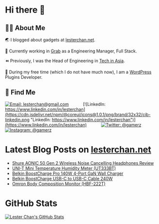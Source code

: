 # Hi there 👋

## 👨‍💻 About Me

🌏 I blogged about gadgets at [lesterchan.net](https://lesterchan.net).

🥞 Currently working in [Grab](https://grab.com) as a Engineering Manager, Full Stack.

⏪ Previously, I was the Head of Engineering in [Tech in Asia](https://www.techinasia.com).

🔌 During my free time (which I do not have much now), I am a [WordPress](https://wordpress.org) Plugins Developer.

## 🔎 Find Me

[![Email: lesterchan@gmail.com](https://cdn.jsdelivr.net/npm/@coreui/icons@1.0.1/png/brand/32x32/cib-gmail.png "Email: lesterchan@gmail.com")](mailto:lesterchan@gmail.com)
&nbsp;&nbsp;&nbsp;&nbsp;&nbsp;&nbsp;&nbsp;&nbsp;&nbsp;&nbsp;
[![LinkedIn: https://www.linkedin.com/in/lesterchan](https://cdn.jsdelivr.net/npm/@coreui/icons@1.0.1/png/brand/32x32/cib-linkedin.png "LinkedIn: https://www.linkedin.com/in/lesterchan")](https://www.linkedin.com/in/lesterchan)
&nbsp;&nbsp;&nbsp;&nbsp;&nbsp;&nbsp;&nbsp;&nbsp;&nbsp;&nbsp;
[![Twitter: @gamerz](https://cdn.jsdelivr.net/npm/@coreui/icons@1.0.1/png/brand/32x32/cib-twitter.png "Twitter: @gamerz")](https://twitter.com/gamerz)
&nbsp;&nbsp;&nbsp;&nbsp;&nbsp;&nbsp;&nbsp;&nbsp;&nbsp;&nbsp;
[![Instagram: @gamerz](https://cdn.jsdelivr.net/npm/@coreui/icons@1.0.1/png/brand/32x32/cib-instagram.png "Instagram: @gamerz")](https://instagram.com/gamerz)

# Latest Blog Posts on [lesterchan.net](https://lesterchan.net)

<!-- BLOG-POST-LIST:START -->
- [Shure AONIC 50 Gen 2 Wireless Noise Cancelling Headphones Review](https://lesterchan.net/blog/2024/01/22/shure-aonic-50-gen-2-wireless-noise-cancelling-headphones-review/)
- [UNI-T Mini Temperature Humidity Meter &lpar;UT333BT&rpar;](https://lesterchan.net/blog/2024/01/18/uni-t-mini-temperature-humidity-meter-ut333bt/)
- [Belkin BoostCharge Pro 140W 4-Port GaN Wall Charger](https://lesterchan.net/blog/2024/01/15/belkin-boostcharge-pro-140w-4-port-gan-wall-charger/)
- [Belkin BoostCharge USB-C to USB-C Cable 240W](https://lesterchan.net/blog/2024/01/11/belkin-boostcharge-usb-c-to-usb-c-cable-240w/)
- [Omron Body Composition Monitor &lpar;HBF-222T&rpar;](https://lesterchan.net/blog/2024/01/08/omron-body-composition-monitor-hbf-222t/)
<!-- BLOG-POST-LIST:END -->

# GitHub Stats

[![Lester Chan's GitHub Stats](https://github-readme-stats.vercel.app/api?username=lesterchan&show_icons=true&theme=transparent&private=true&include_all_commits=true "Lester Chan's GitHub Stats")](https://github.com/lesterchan)
